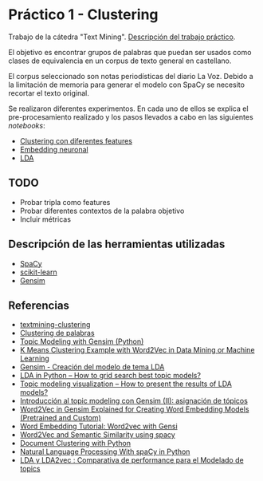 # Práctico 1 - Clustering
Trabajo de la cátedra "Text Mining". [Descripción del trabajo práctico](https://sites.google.com/unc.edu.ar/textmining2021/pr%C3%A1ctico/clustering?authuser=0).

El objetivo es encontrar grupos de palabras que puedan ser usados como clases de equivalencia en un corpus de texto general en castellano.

El corpus seleccionado son notas periodísticas del diario La Voz. Debido a la limitación de memoria para generar el modelo con SpaCy se necesito recortar el texto original.

Se realizaron diferentes experimentos. En cada uno de ellos se explica el pre-procesamiento realizado y los pasos llevados a cabo en las siguientes *notebooks*: 
- [Clustering con diferentes features](src/features_clustering.ipynb)
- [Embedding neuronal](src/embedding_neuronal.ipynb)
- [LDA](src/lda.ipynb)

## TODO

- Probar tripla como features
- Probar diferentes contextos de la palabra objetivo
- Incluir métricas

## Descripción de las herramientas utilizadas

- [SpaCy](https://spacy.io/)
- [scikit-learn](https://scikit-learn.org/stable/index.html)
- [Gensim](https://radimrehurek.com/gensim/)


## Referencias
- [textmining-clustering](https://github.com/facumolina/textmining-clustering)
- [Clustering de palabras](https://github.com/danibosch/word_clustering)
- [Topic Modeling with Gensim (Python)](https://www.machinelearningplus.com/nlp/topic-modeling-gensim-python/)
- [K Means Clustering Example with Word2Vec in Data Mining or Machine Learning](https://ai.intelligentonlinetools.com/ml/k-means-clustering-example-word2vec/)
- [Gensim - Creación del modelo de tema LDA ](https://isolution.pro/es/t/gensim/gensim-creating-lda-topic-model/gensim-creacion-del-modelo-de-tema-lda)
- [LDA in Python – How to grid search best topic models?](https://www.machinelearningplus.com/nlp/topic-modeling-python-sklearn-examples/)
- [Topic modeling visualization – How to present the results of LDA models?](https://www.machinelearningplus.com/nlp/topic-modeling-visualization-how-to-present-results-lda-models/)
- [Introducción al topic modeling con Gensim (II): asignación de tópicos](https://elmundodelosdatos.com/topic-modeling-gensim-asignacion-topicos/)
- [Word2Vec in Gensim Explained for Creating Word Embedding Models (Pretrained and Custom)](https://machinelearningknowledge.ai/word2vec-in-gensim-explained-for-creating-word-embedding-models-pretrained-and-custom/)
- [Word Embedding Tutorial: Word2vec with Gensi](https://www.guru99.com/word-embedding-word2vec.html)
- [Word2Vec and Semantic Similarity using spacy](https://ashutoshtripathi.com/2020/09/04/word2vec-and-semantic-similarity-using-spacy-nlp-spacy-series-part-7/)
- [Document Clustering with Python](http://brandonrose.org/clustering)
- [Natural Language Processing With spaCy in Python](https://realpython.com/natural-language-processing-spacy-python/#part-of-speech-tagging)
- [LDA y LDA2vec : Comparativa de performance para el Modelado de topics](https://blog.pue.es/lda-lda2vec-comparativa/)